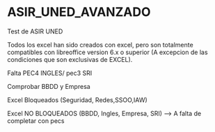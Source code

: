 # ASIR_UNED_AVANZADO
Test de ASIR UNED

Todos los excel han sido creados con excel, pero son totalmente compatibles con libreoffice version 6.x o superior (A excepcion de las condiciones que son exclusivas de EXCEL). 

Falta PEC4 INGLES/ pec3 SRI

Comprobar BBDD y Empresa


Excel Bloqueados (Seguridad, Redes,SSOO,IAW)

Excel NO BLOQUEADOS (BBDD, Ingles, Empresa, SRI) --> A falta de completar con pecs

